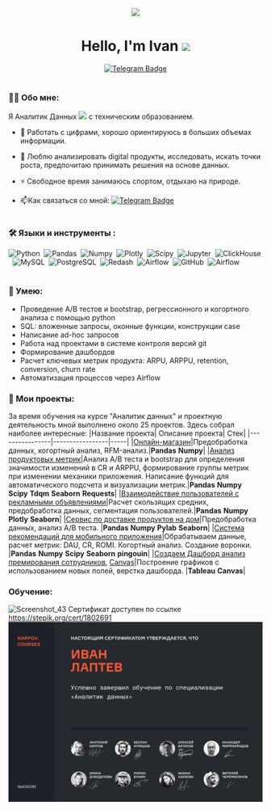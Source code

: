 <p align="center">
  <img src="https://mir-s3-cdn-cf.behance.net/project_modules/max_1200/38183340336339.577ba401a0cb2.gif" width="320"/>
</p>
<div id="badges" align="center">
  <h1>
 Hello, I'm Ivan
  <img src="https://media.giphy.com/media/hvRJCLFzcasrR4ia7z/giphy.gif" width="30px"/>
</h1>
  <a href="https://t.me/laptev512">
  <img src="https://img.shields.io/badge/Telegram-blue?logo=telegram&logoColor=white&style=for-the-badge" alt="Telegram Badge"/>
  </a>
</div>
<h1>
</h1>
  

### :man_technologist: Обо мне:
  Я Аналитик Данных <img src="https://media.giphy.com/media/WUlplcMpOCEmTGBtBW/giphy.gif" width="30"> с техническим образованием.
- :telescope: Работать с цифрами, хорошо ориентируюсь в больших объемах информации.

- :seedling: Люблю анализировать digital продукты, исследовать, искать точки роста, предпочитаю принимать решения на основе данных.

- :zap: Свободное время занимаюсь спортом, отдыхаю на природе.

- :mailbox:Как связаться со мной: [![Telegram Badge](https://img.shields.io/badge/Telegram-blue?logo=telegram&logoColor=white)](https://t.me/laptev512)

<h1>
</h1>

### :hammer_and_wrench: Языки и инструменты :
<div>
  <img src="https://img.shields.io/badge/python-white?logo=python&style=for-the-badge" title="Python" alt="Python" height="40"/>&nbsp;
  <img src="https://img.shields.io/badge/pandas-white?logo=pandas&logoColor=blue&style=for-the-badge" title="Pandas" alt="Pandas" height="40"/>&nbsp;
  <img src="https://img.shields.io/badge/numpy-white?logo=numpy&logoColor=blue&style=for-the-badge" title="Numpy" alt="Numpy" height="40"/>&nbsp;
  <img src="https://img.shields.io/badge/plotly-white?logo=plotly&logoColor=blue&style=for-the-badge" title="Plotly" alt="Plotly" height="40"/>&nbsp;
  <img src="https://img.shields.io/badge/Scipy-white?logo=Scipy&logoColor=black&style=for-the-badge" title="Scipy" alt="Scipy" height="40"/>&nbsp;
  <img src="https://img.shields.io/badge/Jupyter_notebook-white?logo=Jupyter&style=for-the-badge" title="Jupyter" alt="Jupyter" height="40"/>&nbsp;
  <img src="https://img.shields.io/badge/Clickhouse-white?logo=Clickhouse&style=for-the-badge" title="ClickHouse" alt="ClickHouse" height="40"/>&nbsp;
  <img src="https://img.shields.io/badge/mySQL-white?logo=mySQL&s&style=for-the-badge" title="MySQL"  alt="MySQL" height="40"/>&nbsp;
  <img src="https://img.shields.io/badge/PostgreSQL-white?logo=PostgreSQL&s&style=for-the-badge" title="PostgreSQL" alt="PostgreSQL" height="40"/>&nbsp;
  <img src="https://img.shields.io/badge/redash-white?logo=redash&logoColor=black&style=for-the-badge" title="Redash" alt="Redash" height="40"/>&nbsp;
  <img src="https://img.shields.io/badge/Tableau-white?logo=Tableau&s&logoColor=yellow&style=for-the-badge" title="Airflow" alt="Airflow" height="40"/>&nbsp;
  <img src="https://img.shields.io/badge/github-white?logo=github&logoColor=black&style=for-the-badge" title="GitHub" alt="GitHub" height="40"/>&nbsp;
  <img src="https://img.shields.io/badge/Airflow-white?logo=Airflow&style=for-the-badge" title="Airflow" alt="Airflow" height="40"/>&nbsp;
</div>

<h1>
</h1>

### :metal: Умею:
<ul>
<li>Проведение А/В тестов и bootstrap, регрессионного и когортного анализа с помощью python
<li>SQL: вложенные запросы, оконные функции, конструкции case
<li>Написание ad-hoc запросов
<li>Работа над проектами в системе контроля версий git
<li>Формирование дашбордов
<li>Расчет ключевых метрик продукта: ARPU, ARPPU, retention, conversion, churn rate
<li>Автоматизация процессов через Airflow
</ul>

### :book: Мои проекты:
За время обучения на курсе "Аналитик данных" и проектную деятельность мной выполнено около 25 проектов. Здесь собрал наиболее интересные:
|Название проекта| Описание проекта| Стек|
|----------------|-----------------|-----|
|[Онлайн-магазин](https://github.com/laptev512/project_e_commerce_RFM/tree/main)|Предобработка данных, когортный анализ, RFM-анализ.|**Pandas** **Numpy**|
|[Анализ продуктовых метрик](https://github.com/laptev512/Bootstrap_A_B_testing)|Анализ А/B теста и bootstrap для определения значимости изменений в CR и ARPPU, формирование группы метрик при изменении механики приложения. Написание функций для автоматического подсчета и визуализации метрик.|**Pandas** **Numpy** **Scipy** **Tdqm** **Seaborn** **Requests**|
|[Взаимодействие пользователей с рекламными объявлениями](https://github.com/laptev512/interactions-of-advertisements)|Расчет скользящих средних, предобработка данных, сегментация пользователей.|**Pandas** **Numpy** **Plotly** **Seaborn**|
|[Сервис по доставке продуктов на дом](https://github.com/laptev512/cohort_ROMI_delivery)|Предобработка данных, анализ А/B теста. |**Pandas** **Numpy** **Pylab** **Seaborn**|
|[Система рекомендаций для мобильного приложения](https://github.com/laptev512/analysis_A-B_test)|Обрабатываем данные, расчет метрик: DAU, CR, ROMI. Когортный анализ. Создание воронки. |**Pandas** **Numpy** **Scipy** **Seaborn** **pingouin**|
|[Создаем Дашборд анализ премирования сотрудников](https://public.tableau.com/views/Monetary_16867321878180/Dashboardemployeebonuses?:language=en-US&publish=yes&:display_count=n&:origin=viz_share_link), [Canvas](https://github.com/laptev512/Tableau_Dashboard_bonuses/blob/main/Dashboard_Canvas_bonuses.pptx)|Построение графиков с использованием новых полей, верстка дашборда. |**Tableau** **Canvas**|

### Обучение:
![Screenshot_43](https://stepik.org/certificate/79a938fc384b16caffdb3b7341c48f5ace50c039.png?resolution=medium)
Сертификат доступен по ссылке https://stepik.org/cert/1802691
![Сертификат](https://raw.githubusercontent.com/laptev512/laptev512/main/certificate_karpov.jpg)

<!--
**laptev512/laptev512** is a ✨ _special_ ✨ repository because its `README.md` (this file) appears on your GitHub profile.

Here are some ideas to get you started:

- 🔭 I’m currently working on ...
- 🌱 I’m currently learning ...
- 👯 I’m looking to collaborate on ...
- 🤔 I’m looking for help with ...
- 💬 Ask me about ...
- 📫 How to reach me: ...
- 😄 Pronouns: ...
- ⚡ Fun fact: ...
-->
